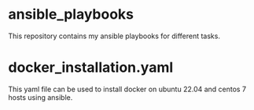 # ansible_playbooks
This repository contains my ansible playbooks for different tasks.

# docker_installation.yaml
This yaml file can be used to install docker on ubuntu 22.04 and centos 7 hosts using ansible.
